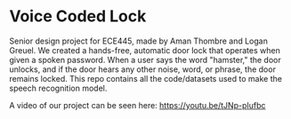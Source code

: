 # Voice Coded Lock
 
Senior design project for ECE445, made by Aman Thombre and Logan Greuel. We created a hands-free, automatic door lock that operates when given a spoken password. When a user says the word "hamster," the door unlocks, and if the door hears any other noise, word, or phrase, the door remains locked. This repo contains all the code/datasets used to make the speech recognition model.

A video of our project can be seen here: https://youtu.be/tJNp-pIufbc